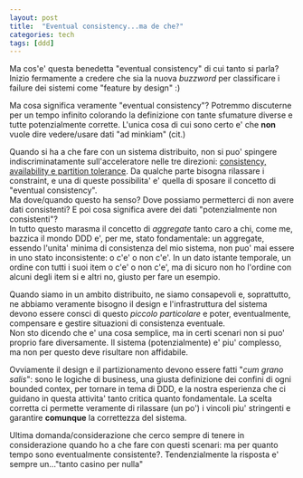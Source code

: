 ```yaml
---
layout: post
title:  "Eventual consistency...ma de che?"
categories: tech
tags: [ddd]
---
```


Ma cos'e' questa benedetta "eventual consistency" di cui tanto si parla? Inizio fermamente a credere che sia la nuova *buzzword* per classificare i failure dei sistemi come "feature by design" :)  

Ma cosa significa veramente "eventual consistency"? Potremmo discuterne per un tempo infinito colorando la definizione con tante sfumature diverse e tutte potenzialmente corrette. L'unica cosa di cui sono certo e' che  **non** vuole dire vedere/usare dati "ad minkiam" (cit.)  

Quando si ha a che fare con un sistema distribuito, non si puo' spingere indiscriminatamente sull'acceleratore nelle tre direzioni: [consistency, availability e partition tolerance](http://en.wikipedia.org/wiki/CAP_theorem). Da qualche parte bisogna rilassare i constraint, e una di queste possibilita' e' quella di sposare il concetto di "eventual consistency".  
Ma dove/quando questo ha senso? Dove possiamo permetterci di non avere dati consistenti? E poi cosa significa avere dei dati "potenzialmente non consistenti"?  
In tutto questo marasma il concetto di *aggregate* tanto caro a chi, come me, bazzica il mondo DDD e', per me, stato fondamentale: un aggregate, essendo l'unita' minima di consistenza del mio sistema, non puo' mai essere in uno stato inconsistente: o c'e' o non c'e'. In un dato istante temporale, un ordine con tutti i suoi item o c'e' o non c'e', ma di sicuro non ho l'ordine con alcuni degli item si e altri no, giusto per fare un esempio.

Quando siamo in un ambito distribuito, ne siamo consapevoli e, soprattutto, ne abbiamo veramente bisogno il design e l'infrastruttura del sistema devono essere consci di questo *piccolo particolare* e poter, eventualmente, compensare e gestire situazioni di consistenza eventuale.  
Non sto dicendo che e' una cosa semplice, ma in certi scenari non si puo' proprio fare diversamente. Il sistema (potenzialmente) e' piu' complesso, ma non per questo deve risultare non affidabile.  

Ovviamente il design e il partizionamento devono essere fatti "*cum grano salis*": sono le logiche di business, una giusta definizione dei confini di ogni bounded contex, per tornare in tema di DDD, e la nostra esperienza che ci guidano in questa attivita' tanto critica quanto fondamentale. La scelta corretta ci permette veramente di rilassare (un po') i vincoli piu' stringenti e garantire **comunque** la correttezza del sistema.

Ultima domanda/considerazione che cerco sempre di tenere in considerazione quando ho a che fare con questi scenari: ma per quanto tempo sono eventualmente consistente?. Tendenzialmente la risposta e' sempre un..."tanto casino per nulla"



